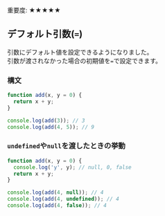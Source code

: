 <div data-breadcrumb="主な変更点 > デフォルト引数(=/...)" />

<p class="importance">重要度: <span class="star">★★★★★</span></p>

## デフォルト引数(`=`)

引数にデフォルト値を設定できるようになりました。<br>引数が渡されなかった場合の初期値を`=`で設定できます。

### 構文

```js
function add(x, y = 0) {
  return x + y;
}

console.log(add(3)); // 3
console.log(add(4, 5)); // 9
```

>>>

<div data-breadcrumb="主な変更点 > デフォルト引数(=/...) > undefined や null を渡したときの挙動" />


### `undefined`や`null`を渡したときの挙動

```js
function add(x, y = 0) {
  console.log('y', y); // null, 0, false
  return x + y;
}

console.log(add(4, null)); // 4
console.log(add(4, undefined)); // 4
console.log(add(4, false)); // 4
```
